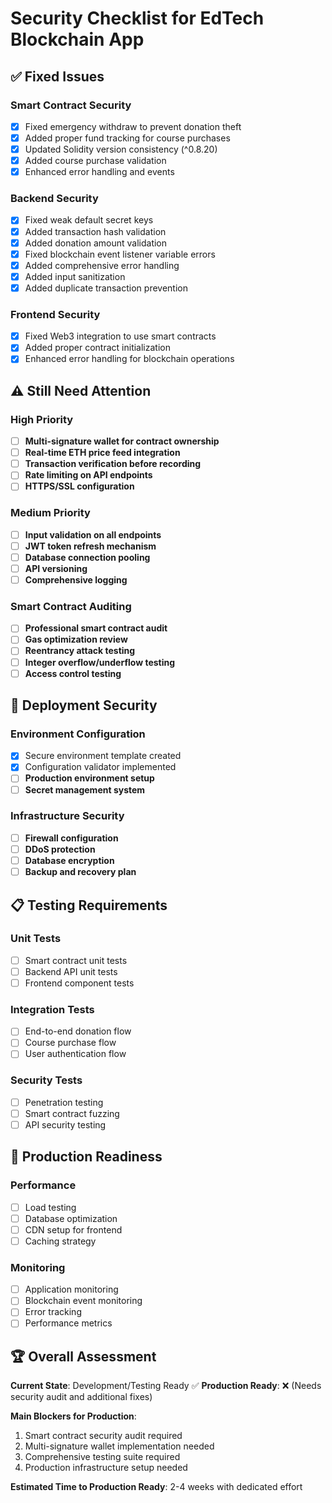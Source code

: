# Security Checklist for EdTech Blockchain App

## ✅ Fixed Issues

### Smart Contract Security
- [x] Fixed emergency withdraw to prevent donation theft
- [x] Added proper fund tracking for course purchases
- [x] Updated Solidity version consistency (^0.8.20)
- [x] Added course purchase validation
- [x] Enhanced error handling and events

### Backend Security  
- [x] Fixed weak default secret keys
- [x] Added transaction hash validation
- [x] Added donation amount validation
- [x] Fixed blockchain event listener variable errors
- [x] Added comprehensive error handling
- [x] Added input sanitization
- [x] Added duplicate transaction prevention

### Frontend Security
- [x] Fixed Web3 integration to use smart contracts
- [x] Added proper contract initialization
- [x] Enhanced error handling for blockchain operations

## ⚠️ Still Need Attention

### High Priority
- [ ] **Multi-signature wallet for contract ownership**
- [ ] **Real-time ETH price feed integration**
- [ ] **Transaction verification before recording**
- [ ] **Rate limiting on API endpoints**
- [ ] **HTTPS/SSL configuration**

### Medium Priority
- [ ] **Input validation on all endpoints**
- [ ] **JWT token refresh mechanism**
- [ ] **Database connection pooling**
- [ ] **API versioning**
- [ ] **Comprehensive logging**

### Smart Contract Auditing
- [ ] **Professional smart contract audit**
- [ ] **Gas optimization review**
- [ ] **Reentrancy attack testing**
- [ ] **Integer overflow/underflow testing**
- [ ] **Access control testing**

## 🔧 Deployment Security

### Environment Configuration
- [x] Secure environment template created
- [x] Configuration validator implemented
- [ ] **Production environment setup**
- [ ] **Secret management system**

### Infrastructure Security
- [ ] **Firewall configuration**
- [ ] **DDoS protection**
- [ ] **Database encryption**
- [ ] **Backup and recovery plan**

## 📋 Testing Requirements

### Unit Tests
- [ ] Smart contract unit tests
- [ ] Backend API unit tests
- [ ] Frontend component tests

### Integration Tests
- [ ] End-to-end donation flow
- [ ] Course purchase flow
- [ ] User authentication flow

### Security Tests
- [ ] Penetration testing
- [ ] Smart contract fuzzing
- [ ] API security testing

## 🚀 Production Readiness

### Performance
- [ ] Load testing
- [ ] Database optimization
- [ ] CDN setup for frontend
- [ ] Caching strategy

### Monitoring
- [ ] Application monitoring
- [ ] Blockchain event monitoring
- [ ] Error tracking
- [ ] Performance metrics

## 🏆 Overall Assessment

**Current State**: Development/Testing Ready ✅
**Production Ready**: ❌ (Needs security audit and additional fixes)

**Main Blockers for Production**:
1. Smart contract security audit required
2. Multi-signature wallet implementation needed
3. Comprehensive testing suite required
4. Production infrastructure setup needed

**Estimated Time to Production Ready**: 2-4 weeks with dedicated effort
